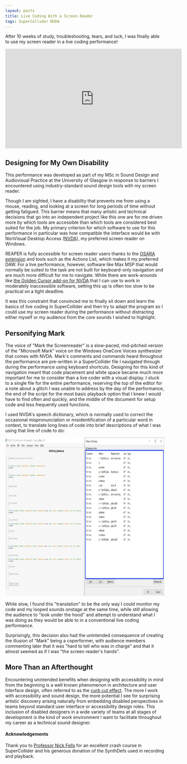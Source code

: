 ```yaml
---
layout: posts
title: Live Coding With a Screen Reader
tags: SuperCollider NVDA
---
```


<p>After 10 weeks of study, troubleshooting, tears, and luck, I was finally able to use my screen reader in a live coding performance!</p>

<div class="video" id="performance">
<iframe width="560" height="315" src="https://www.youtube.com/embed/ZWFjWbyrl0g?si=jPRZHgPaDTzYVcV-" title="YouTube video player" frameborder="0" allow="accelerometer; autoplay; clipboard-write; encrypted-media; gyroscope; picture-in-picture; web-share" referrerpolicy="strict-origin-when-cross-origin" allowfullscreen></iframe>
</div>

<h2>Designing for My Own Disability</h2>

<p>This performance was developed as part of my MSc in Sound Design and Audiovisual Practice at the University of Glasgow in response to barriers I encountered using industry-standard sound design tools with my screen reader.</p>

<p>Though I am sighted, I have a disability that prevents me from using a mouse, reading, and looking at a screen for long periods of time without getting fatigued. This barrier means that many artistic and technical decisions that go into an independent project like this one are for me driven more by which tools are accessible than which tools are considered best suited for the job. My primary criterion for which software to use for this performance in particular was how compatible the interface would be with NonVisual Desktop Access (<a href="nvaccess.org">NVDA</a>), my preferred screen reader on Windows.</p>

<p>REAPER is fully accessible for screen reader users thanks to the <a href="https://osara.reaperaccessibility.com/">OSARA extension</a> and tools such as the Actions List, which makes it my preferred DAW. For a live performance, however, software like Max MSP that would normally be suited to the task are not built for keyboard-only navigation and are much more difficult for me to navigate. While there are work-arounds like <a href="https://addons.nvda-project.org/addons/goldenCursor.en.html">the Golden Cursor add-on for NVDA</a> that I can use to work in moderately inaccessible software, setting this up is often too slow to be practical on a tight deadline.</p>

<p>It was this constraint that convinced me to finally sit down and learn the basics of live coding in SuperCollider and then try to adapt the program so I could use my screen reader during the performance without distracting either myself or my audience from the core sounds I wished to highlight.</p>

<h2>Personifying Mark</h2>

<p>The voice of "Mark the Screenreader" is a slow-paced, mid-pitched version of the "Microsoft Mark" voice on the Windows OneCore Voices synthesizer that comes with NVDA. Mark's comments and commands heard throughout the performance are pre-written in a SuperCollider file I navigated through during the performance using keyboard shortcuts. Designing for this kind of navigation meant that code placement and white space became much more important for me to consider than a live coder with a visual display. I stuck to a single file for the entire performance, reserving the top of the editor for a note about a glitch I was unable to address by the day of the performance, the end of the script for the most basic playback option that I knew I would have to find often and quickly, and the middle of the document for setup code and less frequently used functions.</p>

<p>I used NVDA's speech dictionary, which is normally used to correct the occasional mispronunciation or misidentification of a particular word in context, to translate long lines of code into brief descriptions of what I was using that line of code to do:</p>

<img src="/docs/assets/nvda_sc.png" 
        alt="screenshot of SuperCollider code on left and their translations in NVDA's default dictionary on the right"
        height=500px>

<p>While slow, I found this "translation" to be the only way I could monitor my code and my looped sounds onstage at the same time, while still allowing the audience to "look under the hood" and attempt to understand what I was doing as they would be able to in a conventional live coding performance.

<p>Surprisingly, this decision also had the unintended consequence of creating the illusion of "Mark" being a coperformer, with audience members commenting later that it was "hard to tell who was in charge" and that it almost seemed as if I was "the screen reader's hands".</p>

<h2>More Than an Afterthought</h2>

<p>Encountering unintended benefits when designing with accessibility in mind from the beginning is a well known phenomenon in architecture and user interface design, often referred to as the <a href="https://web.archive.org/web/20181220090501/http://www.accessiblesociety.org/topics/technology/eleccurbcut.htm">curb cut effect</a>. The more I work with accessibility and sound design, the more potential I see for surprising artistic discovery arising naturally from embedding disabled perspectives in teams beyond standard user interface or accessibility design roles. This inclusion of disabled designers in a wide variety of teams at all stages of development is the kind of work environment I want to facilitate throughout my career as a technical sound designer.</p>

<h4>Acknowledgements</h4>

<p>Thank you to <a href="https://www.gla.ac.uk/schools/cca/staff/nicolasfells/">Professor Nick Fells</a> for an excellent crash course in SuperCollider and his generous donation of the SynthDefs used in recording and playback.</p>
